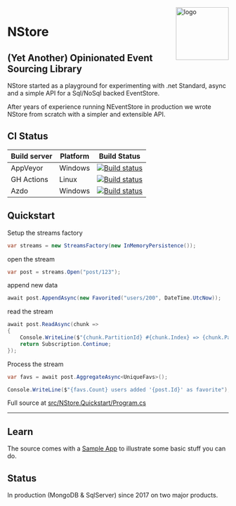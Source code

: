 <img src="logo/logo.png" alt="logo" height="120" align="right" />

# NStore

## (Yet Another) Opinionated Event Sourcing Library

NStore started as a playground for experimenting with .net Standard, async and a simple API for a Sql/NoSql backed EventStore.

After years of experience running NEventStore in production we wrote NStore from scratch with a simpler and extensible API.

## CI Status

| Build server | Platform | Build Status                                                                                                                                                           |
| ------------ | -------- | ---------------------------------------------------------------------------------------------------------------------------------------------------------------------- |
| AppVeyor     | Windows  | [<img src="https://ci.appveyor.com/api/projects/status/github/proximosrl/nstore?svg=true" alt="Build status" >](https://ci.appveyor.com/project/andreabalducci/nstore) |                                 |
| GH Actions   | Linux    | [<img src="https://github.com/ProximoSrl/NStore/workflows/NStore%20CI/badge.svg" alt="Build status" >](https://github.com/ProximoSrl/NStore/blob/develop/.github/workflows/ci.yml)                                  |
| Azdo         | Windows  | [<img src="https://dev.azure.com/gianmariaricci/Public/_apis/build/status/130" alt="Build status" >](https://dev.azure.com/gianmariaricci/Public/_build/latest?definitionId=130)                                  |

## Quickstart

Setup the streams factory

```csharp
var streams = new StreamsFactory(new InMemoryPersistence());
```
open the stream
```csharp
var post = streams.Open("post/123");
```
append new data
```csharp
await post.AppendAsync(new Favorited("users/200", DateTime.UtcNow));
```
read the stream
```csharp
await post.ReadAsync(chunk =>
{
    Console.WriteLine($"{chunk.PartitionId} #{chunk.Index} => {chunk.Payload}");
    return Subscription.Continue;
});
```

Process the stream
```csharp
var favs = await post.AggregateAsync<UniqueFavs>();

Console.WriteLine($"{favs.Count} users added '{post.Id}' as favorite");

```

Full source at [src/NStore.Quickstart/Program.cs](src/NStore.Quickstart/Program.cs)

---

## Learn

The source comes with a [Sample App](https://github.com/ProximoSrl/NStore/tree/develop/src/NStore.Sample) to illustrate some basic stuff you can do.

## Status

In production (MongoDB & SqlServer) since 2017 on two major products.
